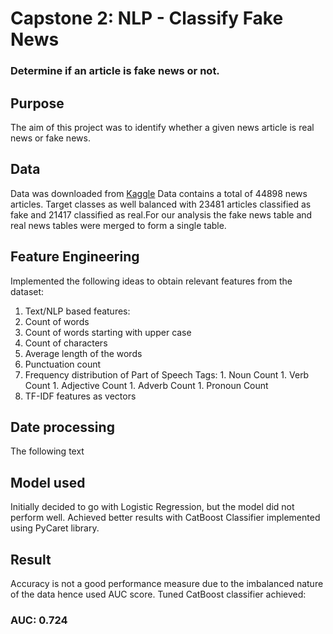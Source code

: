 # Capstone 2: NLP - Classify Fake News

### Determine if an article is fake news or not.

## Purpose
The aim of this project was to identify whether a given news article is real news or fake news.

## Data
Data was downloaded from [Kaggle](https://www.kaggle.com/clmentbisaillon/fake-and-real-news-dataset) 
Data contains a total of 44898 news articles. Target classes as well balanced with 23481 articles classified as fake and 21417 classified as real.For our analysis the fake news table and real news tables were merged to form a single table.

## Feature Engineering
Implemented the following ideas to obtain relevant features from the dataset:
1. Text/NLP based features:
  1. Count of words
  1. Count of words starting with upper case 
  1. Count of characters
  1. Average length of the words
  1. Punctuation count
  1. Frequency distribution of Part of Speech Tags:
    1. Noun Count
    1. Verb Count
    1. Adjective Count
    1. Adverb Count
    1. Pronoun Count
1. TF-IDF features as vectors


## Date processing
The following text 

## Model used
Initially decided to go with Logistic Regression, but the model did not perform well. Achieved better results with CatBoost Classifier implemented using PyCaret library.

## Result
Accuracy is not a good performance measure due to the imbalanced nature of the data hence used AUC score. 
Tuned CatBoost classifier achieved:
### AUC: 0.724
